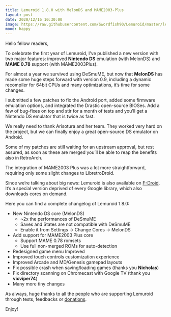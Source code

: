 ```yaml
---
title: Lemuroid 1.8.0 with MelonDS and MAME2003-Plus
layout: post
date: 2020/12/16 10:30:00
image: https://raw.githubusercontent.com/Swordfish90/Lemuroid/master/lemuroid-app/icon/lemuroid_web.png
mood: happy
---
```


Hello fellow readers,

To celebrate the first year of Lemuroid, I've published a new version with two major features: improved **Nintendo DS** emulation (with MelonDS) and **MAME 0.78** support (with MAME2003Plus).

For almost a year we survived using DeSmuME, but now that **MelonDS** has made some huge steps forward with version 0.9, including a dynamic recompiler for 64bit CPUs and many optimizations, it’s time for some changes.

I submitted a few patches to fix the Android port, added some firmware emulation options, and integrated the Drastic open-source BIOSes. Add a few of bug-fixes on top and stir for a month of tests and you’ll get a Nintendo DS emulator that is twice as fast.

We really need to thank Arisotura and her team. They worked very hard on the project, but we can finally enjoy a great open-source DS emulator on Android.

Some of my patches are still waiting for an upstream approval, but rest assured, as soon as these are merged you’ll be able to reap the benefits also in RetroArch.

The integration of MAME2003 Plus was a lot more straightforward, requiring only some slight changes to LibretroDroid.

Since we’re talking about big news: Lemuroid is also available on [F-Droid](https://f-droid.org/en/packages/com.swordfish.lemuroid/). It’s a special version deprived of every Google library, which also downloads cores on demand.

Here you can find a complete changelog of Lemuroid 1.8.0:

* New Nintendo DS core (MelonDS)
  * ~2x the performances of DeSmuME
  * Saves and States are not compatible with DeSmuME
  * Enable it from Settings -> Change Cores -> MelonDS
* Add support for MAME2003 Plus core
  * Support MAME 0.78 romsets
  * Use full non-merged ROMs for auto-detection
* Redesigned game menu Improved
* Improved touch controls customization experience
* Improved Arcade and MD/Genesis gamepad layouts
* Fix possible crash when saving/loading games (thanks you **Nicholas**)
* Fix directory scanning on Chromecast with Google TV (thank you **vicviper74**)
* Many more tiny changes

As always, huge thanks to all the people who are supporting Lemuroid through tests, feedbacks or [donations](https://swordfish90.github.io/donations/).

Enjoy!


